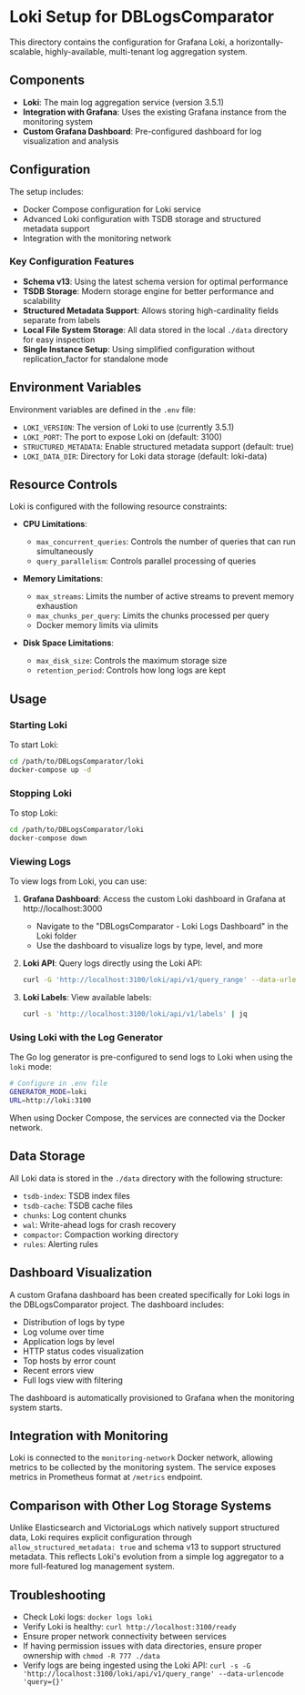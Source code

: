 # Loki Setup for DBLogsComparator

This directory contains the configuration for Grafana Loki, a horizontally-scalable, highly-available, multi-tenant log aggregation system.

## Components

- **Loki**: The main log aggregation service (version 3.5.1)
- **Integration with Grafana**: Uses the existing Grafana instance from the monitoring system
- **Custom Grafana Dashboard**: Pre-configured dashboard for log visualization and analysis

## Configuration

The setup includes:

- Docker Compose configuration for Loki service
- Advanced Loki configuration with TSDB storage and structured metadata support
- Integration with the monitoring network

### Key Configuration Features

- **Schema v13**: Using the latest schema version for optimal performance
- **TSDB Storage**: Modern storage engine for better performance and scalability
- **Structured Metadata Support**: Allows storing high-cardinality fields separate from labels
- **Local File System Storage**: All data stored in the local `./data` directory for easy inspection
- **Single Instance Setup**: Using simplified configuration without replication_factor for standalone mode

## Environment Variables

Environment variables are defined in the `.env` file:

- `LOKI_VERSION`: The version of Loki to use (currently 3.5.1)
- `LOKI_PORT`: The port to expose Loki on (default: 3100)
- `STRUCTURED_METADATA`: Enable structured metadata support (default: true)
- `LOKI_DATA_DIR`: Directory for Loki data storage (default: loki-data)

## Resource Controls

Loki is configured with the following resource constraints:

- **CPU Limitations**: 
  - `max_concurrent_queries`: Controls the number of queries that can run simultaneously
  - `query_parallelism`: Controls parallel processing of queries
  
- **Memory Limitations**:
  - `max_streams`: Limits the number of active streams to prevent memory exhaustion
  - `max_chunks_per_query`: Limits the chunks processed per query
  - Docker memory limits via ulimits

- **Disk Space Limitations**:
  - `max_disk_size`: Controls the maximum storage size
  - `retention_period`: Controls how long logs are kept

## Usage

### Starting Loki

To start Loki:

```bash
cd /path/to/DBLogsComparator/loki
docker-compose up -d
```

### Stopping Loki

To stop Loki:

```bash
cd /path/to/DBLogsComparator/loki
docker-compose down
```

### Viewing Logs

To view logs from Loki, you can use:

1. **Grafana Dashboard**: Access the custom Loki dashboard in Grafana at http://localhost:3000
   - Navigate to the "DBLogsComparator - Loki Logs Dashboard" in the Loki folder
   - Use the dashboard to visualize logs by type, level, and more

2. **Loki API**: Query logs directly using the Loki API:
   ```bash
   curl -G 'http://localhost:3100/loki/api/v1/query_range' --data-urlencode 'query={log_type="web_access"}'
   ```

3. **Loki Labels**: View available labels:
   ```bash
   curl -s 'http://localhost:3100/loki/api/v1/labels' | jq
   ```

### Using Loki with the Log Generator

The Go log generator is pre-configured to send logs to Loki when using the `loki` mode:

```bash
# Configure in .env file
GENERATOR_MODE=loki
URL=http://loki:3100
```

When using Docker Compose, the services are connected via the Docker network.

## Data Storage

All Loki data is stored in the `./data` directory with the following structure:

- `tsdb-index`: TSDB index files
- `tsdb-cache`: TSDB cache files
- `chunks`: Log content chunks
- `wal`: Write-ahead logs for crash recovery
- `compactor`: Compaction working directory
- `rules`: Alerting rules

## Dashboard Visualization

A custom Grafana dashboard has been created specifically for Loki logs in the DBLogsComparator project. The dashboard includes:

- Distribution of logs by type
- Log volume over time
- Application logs by level
- HTTP status codes visualization
- Top hosts by error count
- Recent errors view
- Full logs view with filtering

The dashboard is automatically provisioned to Grafana when the monitoring system starts.

## Integration with Monitoring

Loki is connected to the `monitoring-network` Docker network, allowing metrics to be collected by the monitoring system. The service exposes metrics in Prometheus format at `/metrics` endpoint.

## Comparison with Other Log Storage Systems

Unlike Elasticsearch and VictoriaLogs which natively support structured data, Loki requires explicit configuration through `allow_structured_metadata: true` and schema v13 to support structured metadata. This reflects Loki's evolution from a simple log aggregator to a more full-featured log management system.

## Troubleshooting

- Check Loki logs: `docker logs loki`
- Verify Loki is healthy: `curl http://localhost:3100/ready`
- Ensure proper network connectivity between services
- If having permission issues with data directories, ensure proper ownership with `chmod -R 777 ./data`
- Verify logs are being ingested using the Loki API: `curl -s -G 'http://localhost:3100/loki/api/v1/query_range' --data-urlencode 'query={}'`
